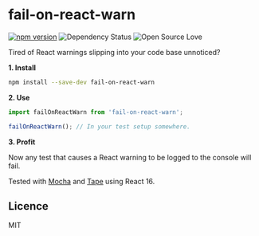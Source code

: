 # fail-on-react-warn

[![npm version](https://badge.fury.io/js/fail-on-react-warn.svg)](https://badge.fury.io/js/fail-on-react-warn)
![Dependency Status](https://david-dm.org/rouanw/fail-on-react-warn.svg)
![Open Source Love](https://badges.frapsoft.com/os/mit/mit.svg?v=102)

Tired of React warnings slipping into your code base unnoticed?

__1. Install__

```sh
npm install --save-dev fail-on-react-warn
```

__2. Use__

```js
import failOnReactWarn from 'fail-on-react-warn';

failOnReactWarn(); // In your test setup somewhere.
```

__3. Profit__

Now any test that causes a React warning to be logged to the console will fail.

Tested with [Mocha](https://mochajs.org/) and [Tape](https://github.com/substack/tape) using React 16.

## Licence

MIT
